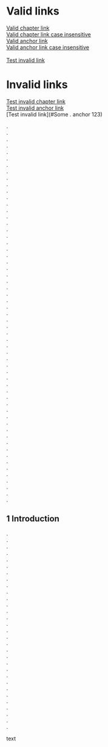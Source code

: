 
# Valid links
[Valid chapter link](#1-introduction) <br>
[Valid chapter link case insensitive](#1-Introduction) <br>
[Valid anchor link](#introduction_anchor) <br>
[Valid anchor link case insensitive](#Introduction_Anchor) <br><br>
[Test invalid link](#Some_anchor.123) <br>


# Invalid links
[Test invalid chapter link](#1-invalid) <br>
[Test invalid anchor link](#invalid_anchor) <br>
[Test invalid link](#Some . anchor 123) <br>

.<br>
.<br>
.<br>
.<br>
.<br>
.<br>
.<br>
.<br>
.<br>
.<br>
.<br>
.<br>
.<br>
.<br>
.<br>
.<br>
.<br>
.<br>
.<br>
.<br>
.<br>
.<br>
.<br>
.<br>
.<br>
.<br>
.<br>
.<br>
.<br>
.<br>
.<br>
.<br>
.<br>
.<br>
.<br>
.<br>
.<br>
.<br>
.<br>
.<br>
.<br>
.<br>
.<br>
.<br>
.<br>
.<br>
.<br>
.<br>
.<br>
.<br>
.<br>
.<br>
.<br>
.<br>
.<br>
.<br>
.<br>
.<br>
.<br>

<a id="introduction_anchor"></a>
## 1 Introduction
.<br>
.<br>
.<br>
.<br>
.<br>
.<br>
.<br>
.<br>
.<br>
.<br>
.<br>
.<br>
.<br>
.<br>
.<br>
.<br>
.<br>
.<br>
.<br>
.<br>
.<br>
.<br>
.<br>
.<br>
.<br>
.<br>
.<br>
.<br>
.<br>
.<br>
.<br>

<a id="Some . anchor 123"></a>
<a id="Some_anchor.123"></a>
text
